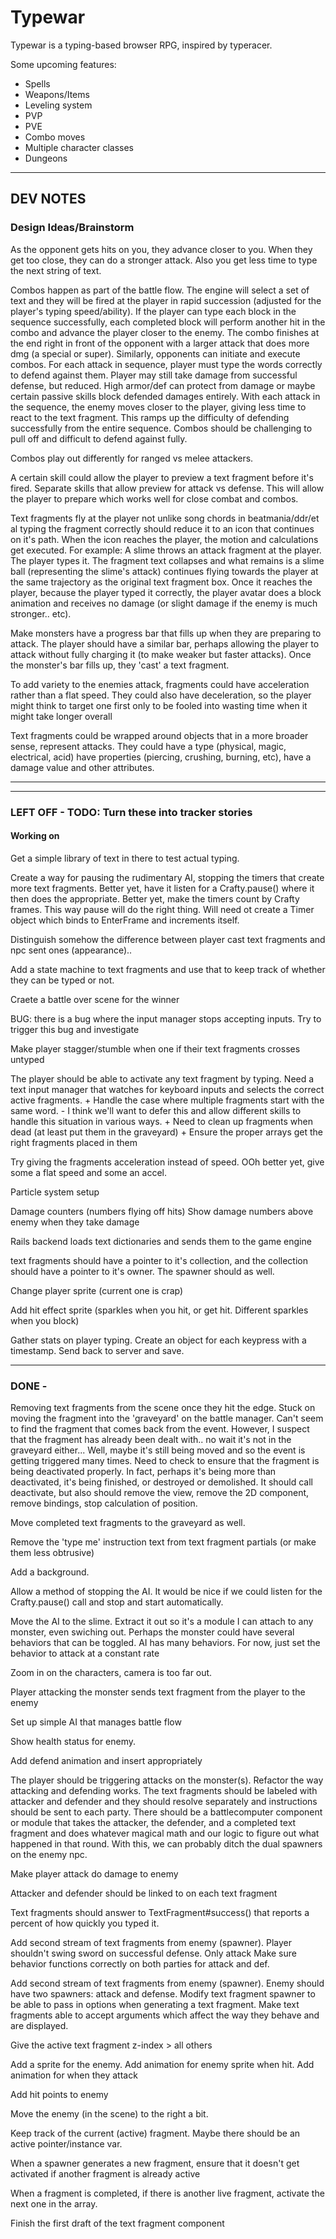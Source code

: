 # Typewar

Typewar is a typing-based browser RPG, inspired by typeracer.

Some upcoming features:

* Spells
* Weapons/Items
* Leveling system
* PVP
* PVE
* Combo moves
* Multiple character classes
* Dungeons

---

## DEV NOTES

### Design Ideas/Brainstorm
As the opponent gets hits on you, they advance closer to you. When they get 
too close, they can do a stronger attack. Also you get less time to type the
next string of text.

Combos happen as part of the battle flow. The engine will select a set of text
and they will be fired at the player in rapid succession (adjusted for the
player's typing speed/ability). If the player can type each block in the
sequence successfully, each completed block will perform another hit in the
combo and advance the player closer to the enemy. The combo finishes at the end
right in front of the opponent with a larger attack that does more dmg (a 
special or super). Similarly, opponents can initiate and execute combos. For
each attack in sequence, player must type the words correctly to defend against
them. Player may still take damage from successful defense, but reduced. High
armor/def can protect from damage or maybe certain passive skills block 
defended damages entirely. With each attack in the sequence, the enemy moves
closer to the player, giving less time to react to the text fragment. This
ramps up the difficulty of defending successfully from the entire sequence.
Combos should be challenging to pull off and difficult to defend against fully.

Combos play out differently for ranged vs melee attackers.

A certain skill could allow the player to preview a text fragment before it's
fired. Separate skills that allow preview for attack vs defense. This will
allow the player to prepare which works well for close combat and combos.

Text fragments fly at the player not unlike song chords in beatmania/ddr/et al
typing the fragment correctly should reduce it to an icon that continues on 
it's path. When the icon reaches the player, the motion and calculations get
executed. For example: A slime throws an attack fragment at the player. The
player types it. The fragment text collapses and what remains is a slime ball
(representing the slime's attack) continues flying towards the player at the
same trajectory as the original text fragment box. Once it reaches the player,
because the player typed it correctly, the player avatar does a block animation
and receives no damage (or slight damage if the enemy is much stronger.. etc).

Make monsters have a progress bar that fills up when they are preparing to 
attack. The player should have a similar bar, perhaps allowing the player to
attack without fully charging it (to make weaker but faster attacks).
Once the monster's bar fills up, they 'cast' a text fragment.

To add variety to the enemies attack, fragments could have acceleration rather
than a flat speed. They could also have deceleration, so the player might think
to target one first only to be fooled into wasting time when it might take
longer overall

Text fragments could be wrapped around objects that in a more broader sense,
represent attacks. They could have a type (physical, magic, electrical, acid)
have properties (piercing, crushing, burning, etc), have a damage value and
other attributes. 

---

---

### LEFT OFF - TODO: Turn these into tracker stories
#### Working on 

  Get a simple library of text in there to test actual typing.

  Create a way for pausing the rudimentary AI, stopping the timers that create
  more text fragments.  Better yet, have it listen for a Crafty.pause() where
  it then does the appropriate.  Better yet, make the timers count by Crafty
  frames.  This way pause will do the right thing.  Will need ot create a Timer
  object which binds to EnterFrame and increments itself.

  Distinguish somehow the difference between player cast text fragments and npc
  sent ones (appearance)..

  Add a state machine to text fragments and use that to keep track of whether
  they can be typed or not.

  Craete a battle over scene for the winner

  BUG: there is a bug where the input manager stops accepting inputs. Try to
  trigger this bug and investigate

  Make player stagger/stumble when one if their text fragments crosses untyped

  The player should be able to activate any text fragment by typing.
  Need a text input manager that watches for keyboard inputs and selects the
  correct active fragments.
    + Handle the case where multiple fragments start with the same word.
      - I think we'll want to defer this and allow different skills to handle
      this situation in various ways.
    + Need to clean up fragments when dead (at least put them in the graveyard)
    + Ensure the proper arrays get the right fragments placed in them

  Try giving the fragments acceleration instead of speed.
  OOh better yet, give some a flat speed and some an accel.

  Particle system setup

  Damage counters (numbers flying off hits) Show damage numbers above enemy 
  when they take damage

  Rails backend loads text dictionaries and sends them to the game engine

  text fragments should have a pointer to it's collection, and the collection
  should have a pointer to it's owner. The spawner should as well.

  Change player sprite (current one is crap)

  Add hit effect sprite (sparkles when you hit, or get hit.  Different sparkles
  when you block)

  Gather stats on player typing.
    Create an object for each keypress with a timestamp. Send back to server 
    and save.

---

### DONE - 

  Removing text fragments from the scene once they hit the edge.  Stuck on
  moving the fragment into the 'graveyard' on the battle manager.  Can't seem
  to find the fragment that comes back from the event.
  However, I suspect that the fragment has already been dealt with.. no wait
  it's not in the graveyard either...
  Well, maybe it's still being moved and so the event is getting triggered many
  times. 
  Need to check to ensure that the fragment is being deactivated properly.
  In fact, perhaps it's being more than deactivated, it's being finished, or
  destroyed or demolished. It should call deactivate, but also should remove
  the view, remove the 2D component, remove bindings, stop calculation of 
  position.

  Move completed text fragments to the graveyard as well.

  Remove the 'type me' instruction text from text fragment partials (or make
  them less obtrusive)

  Add a background.

  Allow a method of stopping the AI. It would be nice if we could listen for
  the Crafty.pause() call and stop and start automatically.

  Move the AI to the slime. Extract it out so it's a module I can attach to
  any monster, even swiching out. Perhaps the monster could have several
  behaviors that can be toggled. AI has many behaviors.
  For now, just set the behavior to attack at a constant rate

  Zoom in on the characters, camera is too far out.

  Player attacking the monster sends text fragment from the player to the enemy

  Set up simple AI that manages battle flow

  Show health status for enemy.

  Add defend animation and insert appropriately

  The player should be triggering attacks on the monster(s).
  Refactor the way attacking and defending works. The text fragments should be
  labeled with attacker and defender and they should resolve separately and
  instructions should be sent to each party.
  There should be a battlecomputer component or module that takes the attacker,
  the defender, and a completed text fragment and does whatever magical math
  and our logic to figure out what happened in that round.
  With this, we can probably ditch the dual spawners on the enemy npc.

  Make player attack do damage to enemy

  Attacker and defender should be linked to on each text fragment

  Text fragments should answer to TextFragment#success() that reports a percent
  of how quickly you typed it.

  Add second stream of text fragments from enemy (spawner). 
    Player shouldn't swing sword on successful defense. Only attack
    Make sure behavior functions correctly on both parties for attack and def.

  Add second stream of text fragments from enemy (spawner). 
    Enemy should have two spawners: attack and defense.
    Modify text fragment spawner to be able to pass in options when generating a text fragment. Make text fragments able to accept arguments which affect the way they behave and are displayed.

  Give the active text fragment z-index > all others

  Add a sprite for the enemy.
    Add animation for enemy sprite when hit.
    Add animation for when they attack

  Add hit points to enemy

  Move the enemy (in the scene) to the right a bit.

  Keep track of the current (active) fragment.  Maybe there should be an
  active pointer/instance var.

  When a spawner generates a new fragment, ensure that it doesn't get
  activated if another fragment is already active

  When a fragment is completed, if there is another live fragment, activate
  the next one in the array.


  Finish the first draft of the text fragment component
